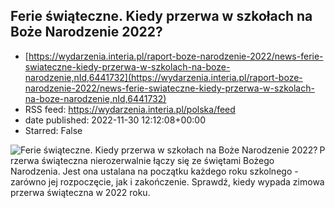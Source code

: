## Ferie świąteczne. Kiedy przerwa w szkołach na Boże Narodzenie 2022?
 - [https://wydarzenia.interia.pl/raport-boze-narodzenie-2022/news-ferie-swiateczne-kiedy-przerwa-w-szkolach-na-boze-narodzenie,nId,6441732](https://wydarzenia.interia.pl/raport-boze-narodzenie-2022/news-ferie-swiateczne-kiedy-przerwa-w-szkolach-na-boze-narodzenie,nId,6441732)
 - RSS feed: https://wydarzenia.interia.pl/polska/feed
 - date published: 2022-11-30 12:12:08+00:00
 - Starred: False

<p><a href="https://wydarzenia.interia.pl/raport-boze-narodzenie-2022/news-ferie-swiateczne-kiedy-przerwa-w-szkolach-na-boze-narodzenie,nId,6441732"><img align="left" alt="Ferie świąteczne. Kiedy przerwa w szkołach na Boże Narodzenie 2022?" src="https://i.iplsc.com/ferie-swiateczne-kiedy-przerwa-w-szkolach-na-boze-narodzenie/0007UO607KAPN9BR-C321.jpg" /></a>Przerwa świąteczna nierozerwalnie łączy się ze świętami Bożego Narodzenia. Jest ona ustalana na początku każdego roku szkolnego - zarówno jej rozpoczęcie, jak i zakończenie. Sprawdź, kiedy wypada zimowa przerwa świąteczna w 2022 roku.</p><br clear="all" />
